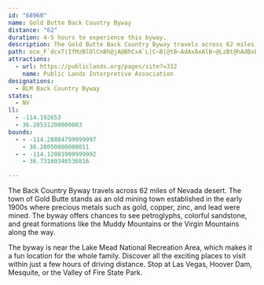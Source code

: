 ```yaml
---
id: "68960"
name: Gold Butte Back Country Byway
distance: "62"
duration: 4-5 hours to experience this byway.
description: The Gold Butte Back Country Byway travels across 62 miles of Nevada desert. The town of Gold Butte stands as an old mining town established in the early 1900s where precious metals such as gold, copper, zinc, and lead were mined.
path: oce_F`dcxT|IfMzBlDlCnBh@jA@BhCxA`L|C~B|@tB~AdAxAxAlB~@LzBt@hAdBxBbA~CAz@h@BdK^~BhRf[^VHv@fCdDl@Z~CzA??Qr@Ps@BDvHZ~Ca@hEGxCh@fQbI`Bv@Lh@b@DnCdBfKzGtChAdEKpFiBhB}Bf@OrANbAbBbSreAl@bAhDdBbBbCbFjJtGfSvAfCpBxAzN~E~OtGbFVlLfHl@|ABhAeBvHy@rFs@lQb@lCvB~GJtCMdKLvAlB~Jp@dGh@lCx@bCzAp@tBDlEoAzF_ChD{CbBCdLnFtBzD~DnLbBpHlCzItBvMp@xB~@|AlB`AlD|@hHLpFs@lDiBlF[lIuAvSwIp@s@pB_A`F{DbMwJlAaBzGeNdBcCtDqH`F}EtDcGnGyLlFeGpBuDt@qC|MgWzG{N~AyGrCwRdB{RbAiH|Cud@\_FvA{DRSnDmEh@ElGqEbBe@bD?lCl@zC~@zPpFzC?tDyAhHqGvGsKzCiHtAkBfIaIrH}GzEaBbJHhCShAm@fDeD~C}A~ByBrCeELWtBiEh@}AzCuI^_ILoJlCyLzBkO~MgUxAmEdGsQzIyOrCsDzM{NlBBhg@lIbCb@hC?bCG\IxNQb@Q~@DbMQlZoHlReFpFcBpKuIxDmCbBiBv@QlB}@zLyCdBgA~MqGdHsFpASn`@yWpEyCp@EpU_Ox}@uk@rAeBn|@c~AnC_FTgAlDeEtj@_c@lEiD^uB~@kFp@mB?g@~@gFV}EP{Pn@qi@VgUZcAtA}BlHyEhJwChCo@t@r@bD?dCa@zDmBlIsFzB?bUxLzBzC~BtFxCzDfWhT`DlCbHbHzOfIzWpKnAD`k@vk@lUtMfGfFhp@|XlB?vD_BbEmDlEsE`GeGbAaB~CkDp@u@dEwKpByClH{E`EgGbLkSdAa@pFe@~GqBhC?bKlChCQzEqA~WoE~KwBlO}BhEm@vBUhFM~Cl@bC?TIrVm@bAO~IMvFcAlBc@vH}DbLoJdO}M~DoDpAoAlEkErFgFfAo@dAq@pCk@zGyEt@OVIhAwDdHuUpAcHZi@bAe@z@oDp@gAzHuGhAwClJqB^[^ChGmHbGwCR}@jIuGxAmAr@i@n@}@`AMvDe@bD}@dAQjBa@zAm@dEEbQvDvNrDtSrDhFjCva@vPpTlDzL~@zDfAvJdEVH`J|B`DIpGeA|Iw@vCQ|CGbLSnBGL?|A?hH`BPBPDbChAhDvAbd@lLzN~EtKlGvF`LtIpHpAZ~DS`Bd@fH`ElDf@ZIxBm@l@a@l@m@z@kB^yEl@kAlBL~CfCbLdNlEhGpAdApD|@dK~@h@T??FDzKpA~D^dDd@vMtBjAPdBGn@KdBoAtGQvHc@pF?pVlCvO|B~Bh@h@J~DxCjFdDhNhHdRbIXFz@NhB|@tErFpHtKfAnBvDnGpBjAzF|FfCdAtD~@`MvChFjD^L^l@xDpBbEtDh@j@pIjE~GrEnIlCbDvBFDhB|@jApB`@r@tG|UlJzPPxAWrEiAjSCfD@F`@nBvC|Ht@nJl@lCf@hFz@hDd@~@Xj@p@hAzBfFf@nAvCnEb@vBbAtBvAjBp@l@pIfIr@v@??????fDtDlCtC~BjBtA`BzAbBbAbCVj@jEdJp@jDYzFSnDq@bImB|GmBpJmAxImB|DsLpMc@f@cDdEwDhBqDvDqM~GiFh@Ud@m@tD_@p@e@VI?yI`@iGjAqAPWZy@?mJjCs@`BuDtP_BjEmAfAiEl@A?aAFM@_@`@cAhAwH`JmB|BcA|@_@zAYVsBrBw@fC_BzBIf@Gf@fApM?@G`Ai@r@mGpBcJ|DqCEsBx@yAjBeC~E[XyA?aHeAuDk@cBqHmKuBiFn@qB}@eFmDcEi@iIrB_Hb@qBA{Ci@wLdAc@Y_B_B_B_@qBJ{DrBqEZ{Cx@uAEwAqB{EuBaAyDEQQUsEIYR?v@p@lCCdAi@j@_C`AiCL{AR_AOKGaCaA_D?iRpC_CjA_EjAuKnAeDdE{EKuIvE_@`@oF|BuH`DcDa@e@BgAD_EjAe@?cAd@cAPqDDaAl@uAn@iCAC?mKmEeAuAcEcFeDEkKMuB?s@a@_E?c@Oe@[qAmAgDSqFpBiCvCeBn@qFhDmA?_GiDu@e@_BI}A|@kCTqBQuDh@_D?_G_B{@DQQ{Ei@mBS{IsIgBsE{F{F_CaE_Aw@_R{GGQaBgG_Am@mCT{CQiF}@gDm@_Ea@_B?_@Mw]kBmCs@wCaByHWmCaAmEE_Dq@iMo@sJ]E?aFkDq@OmGM_@\iAEgEt@mB|@eChAuLzDoLAgGk@eIaAuDC{Bi@wQgB{H[uFPqN~@aGdAmM~BmKdDq@?qCjB_DxA{@H{@r@m@Pq@Bu@j@sKbC_C`AgC|B[r@_AtEaAfAc@~FuGhHcBvAwCfG{FrHca@dm@_B~@i@lBqIlJ[GcCjBW?YV_GhAmEvAwDnC_DH
attractions:
  - url: https://publiclands.org/pages/site?=332
    name: Public Lands Interpretive Association
designations:
  - BLM Back Country Byway
states:
  - NV
ll:
  - -114.192653
  - 36.28531200000003
bounds:
  - - -114.28884799999997
    - 36.28050800000011
  - - -114.12081999999992
    - 36.73160346536816

---
```


The Back Country Byway travels across 62 miles of Nevada desert. The town of Gold Butte stands as an old mining town established in the early 1900s where precious metals such as gold, copper, zinc, and lead were mined.  The byway offers chances to see petroglyphs, colorful sandstone, and great formations like the Muddy Mountains or the Virgin Mountains along the way.

The byway is near the Lake Mead National Recreation Area, which makes it a fun location for the whole family.  Discover all the exciting places to visit within just a few hours of driving distance. Stop at Las Vegas, Hoover Dam, Mesquite, or the Valley of Fire State Park.
